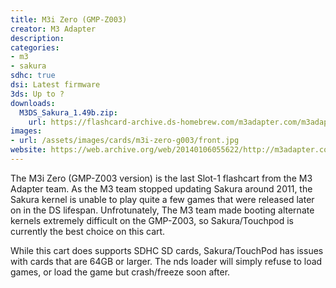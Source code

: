 ```yaml
---
title: M3i Zero (GMP-Z003)
creator: M3 Adapter
description:
categories:
- m3
- sakura
sdhc: true
dsi: Latest firmware
3ds: Up to ?
downloads:
  M3DS_Sakura_1.49b.zip:
    url: https://flashcard-archive.ds-homebrew.com/m3adapter.com/m3adapter.com_GMP-Z003_Sakura_1.49a.zip
images:
- url: /assets/images/cards/m3i-zero-g003/front.jpg
website: https://web.archive.org/web/20140106055622/http://m3adapter.com/
---
```


The M3i Zero (GMP-Z003 version) is the last Slot-1 flashcart from the M3 Adapter team. As the M3 team stopped updating Sakura around 2011, the Sakura kernel is unable to play quite a few games that were released later on in the DS lifespan. Unfrotunately, The M3 team made booting alternate kernels extremely difficult on the GMP-Z003, so Sakura/Touchpod is currently the best choice on this cart.

While this cart does supports SDHC SD cards, Sakura/TouchPod has issues with cards that are 64GB or larger. The nds loader will simply refuse to load games, or load the game but crash/freeze soon after.
